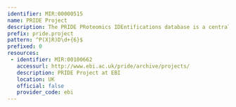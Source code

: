 ```yaml
---
identifier: MIR:00000515
name: PRIDE Project
description: The PRIDE PRoteomics IDEntifications database is a centralized, standards compliant, public data repository that provides protein and peptide identifications together with supporting evidence. This collection references projects.
prefix: pride.project
pattern: ^P(X|R)D\d+{6}$
prefixed: 0
resources:
 - identifier: MIR:00100662
   accessurl: http://www.ebi.ac.uk/pride/archive/projects/
   description: PRIDE Project at EBI
   location: UK
   official: false
   provider_code: ebi
---
```

